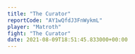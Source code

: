 ```yaml
---
title: "The Curator"
reportCode: "AY1wQfdJ3FnWykmL"
player: "Matroth"
fight: "The Curator"
date: 2021-08-09T18:51:45.833000+00:00
---
```

